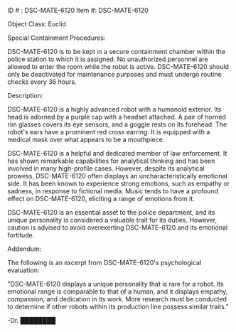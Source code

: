 ID # : DSC-MATE-6120
Item #: DSC-MATE-6120

Object Class: Euclid

Special Containment Procedures:

DSC-MATE-6120 is to be kept in a secure containment chamber within the police station to which it is assigned. No unauthorized personnel are allowed to enter the room while the robot is active. DSC-MATE-6120 should only be deactivated for maintenance purposes and must undergo routine checks every 36 hours.

Description:

DSC-MATE-6120 is a highly advanced robot with a humanoid exterior. Its head is adorned by a purple cap with a headset attached. A pair of horned rim glasses covers its eye sensors, and a goggle rests on its forehead. The robot's ears have a prominent red cross earring. It is equipped with a medical mask over what appears to be a mouthpiece.

DSC-MATE-6120 is a helpful and dedicated member of law enforcement. It has shown remarkable capabilities for analytical thinking and has been involved in many high-profile cases. However, despite its analytical prowess, DSC-MATE-6120 often displays an uncharacteristically emotional side. It has been known to experience strong emotions, such as empathy or sadness, in response to fictional media. Music tends to have a profound effect on DSC-MATE-6120, eliciting a range of emotions from it.

DSC-MATE-6120 is an essential asset to the police department, and its unique personality is considered a valuable trait for its duties. However, caution is advised to avoid overexerting DSC-MATE-6120 and its emotional fortitude.

Addendum:

The following is an excerpt from DSC-MATE-6120's psychological evaluation:

"DSC-MATE-6120 displays a unique personality that is rare for a robot. Its emotional range is comparable to that of a human, and it displays empathy, compassion, and dedication in its work. More research must be conducted to determine if other robots within its production line possess similar traits."

-Dr. ████████